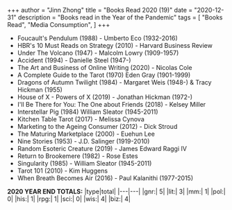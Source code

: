+++ 
author = "Jinn Zhong" 
title = "Books Read 2020 (19)" 
date = "2020-12-31" 
description = "Books read in the Year of the Pandemic" 
tags = [
    "Books Read",
    "Media Consumption",
]
+++
* Foucault's Pendulum (1988) - Umberto Eco (1932-2016)
* HBR's 10 Must Reads on Strategy (2010) - Harvard Business Review
* Under The Volcano (1947) - Malcolm Lowry (1909-1957)
* Accident (1994) - Danielle Steel (1947-) 
* The Art and Business of Online Writing (2020) - Nicolas Cole
* A Complete Guide to the Tarot (1970) Eden Gray (1901-1999)
* Dragons of Autumn Twilight (1984) - Margaret Weis (1948-) & Tracy Hickman (1955)
* House of X - Powers of X (2019) - Jonathan Hickman (1972-)
* I'll Be There for You: The One about Friends (2018) - Kelsey Miller
* Interstellar Pig (1984) William Sleator (1945-2011)
* Kitchen Table Tarot (2017) - Melissa Cynova
* Marketing to the Ageing Consumer (2012) - Dick Stroud
* The Maturing Marketplace (2000) - Euehun Lee
* Nine Stories (1953) - J.D. Salinger (1919-2010)
* Random Esoteric Creature (2019) - James Edward Raggi IV
* Return to Brookemere (1982) - Rose Estes
* Singularity (1985) - William Sleator (1945-2011)
* Tarot 101 (2010) - Kim Huggens
* When Breath Becomes Air (2016) - Paul Kalanithi (1977-2015)

**2020 YEAR END TOTALS:**
|type|total|
|---|---|
|gnr:| 5|
|lit:| 3|
|mm:| 1|
|pol:| 0|
|his:| 1|
|rpg:| 1|
|sci:| 0|
|wis:| 4|
|biz:| 4|
